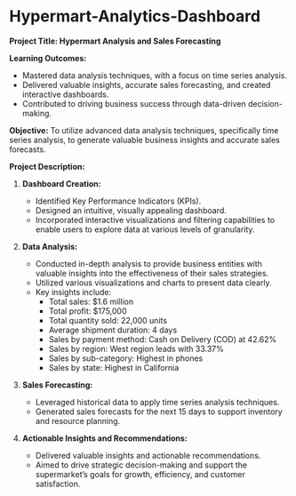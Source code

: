 # Hypermart-Analytics-Dashboard



**Project Title: Hypermart Analysis and Sales Forecasting**

**Learning Outcomes:**
- Mastered data analysis techniques, with a focus on time series analysis.
- Delivered valuable insights, accurate sales forecasting, and created interactive dashboards.
- Contributed to driving business success through data-driven decision-making.

**Objective:**
To utilize advanced data analysis techniques, specifically time series analysis, to generate valuable business insights and accurate sales forecasts.

**Project Description:**

1. **Dashboard Creation:**
   - Identified Key Performance Indicators (KPIs).
   - Designed an intuitive, visually appealing dashboard.
   - Incorporated interactive visualizations and filtering capabilities to enable users to explore data at various levels of granularity.

2. **Data Analysis:**
   - Conducted in-depth analysis to provide business entities with valuable insights into the effectiveness of their sales strategies.
   - Utilized various visualizations and charts to present data clearly.
   - Key insights include:
     - Total sales: $1.6 million
     - Total profit: $175,000
     - Total quantity sold: 22,000 units
     - Average shipment duration: 4 days
     - Sales by payment method: Cash on Delivery (COD) at 42.62%
     - Sales by region: West region leads with 33.37%
     - Sales by sub-category: Highest in phones
     - Sales by state: Highest in California

3. **Sales Forecasting:**
   - Leveraged historical data to apply time series analysis techniques.
   - Generated sales forecasts for the next 15 days to support inventory and resource planning.

4. **Actionable Insights and Recommendations:**
   - Delivered valuable insights and actionable recommendations.
   - Aimed to drive strategic decision-making and support the supermarket’s goals for growth, efficiency, and customer satisfaction.


